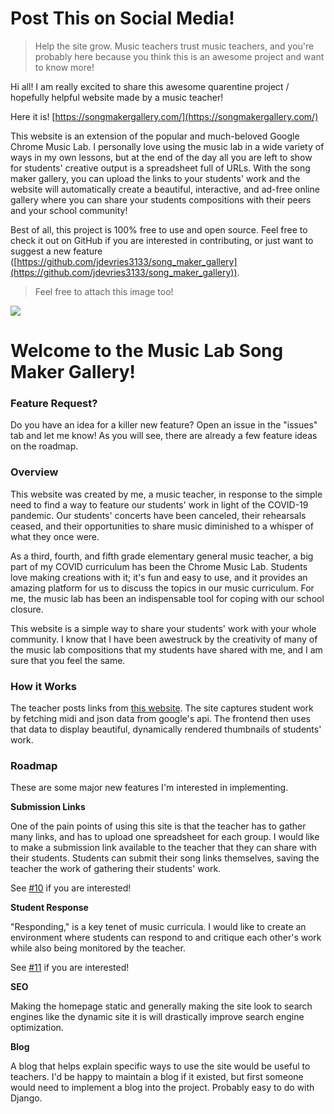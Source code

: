 # Post This on Social Media!

> Help the site grow. Music teachers trust music teachers, and you're probably
> here because you think this is an awesome project and want to know more!

Hi all! I am really excited to share this awesome quarentine project / hopefully helpful
website made by a music teacher!

Here it is! [https://songmakergallery.com/](https://songmakergallery.com/)

This website is an extension of the popular and much-beloved Google Chrome
Music Lab. I personally love using the music lab in a wide variety of ways in
my own lessons, but at the end of the day all you are left to show for
students' creative output is a spreadsheet full of URLs. With the song
maker gallery, you can upload the links to your students' work and the website
will automatically create a beautiful, interactive, and ad-free online gallery
where you can share your students compositions with their peers and your school
community!

Best of all, this project is 100% free to use and open source. Feel free to
check it out on GitHub if you are interested in contributing, or just want
to suggest a new feature
([https://github.com/jdevries3133/song_maker_gallery](https://github.com/jdevries3133/song_maker_gallery)).

> Feel free to attach this image too!

<img src="https://songmakergallery.com/static/frontend/media/site_screenshot.png" />

# Welcome to the Music Lab Song Maker Gallery!

### Feature Request?

Do you have an idea for a killer new feature? Open an issue in the "issues"
tab and let me know! As you will see, there are already a few feature
ideas on the roadmap.

### Overview

This website was created by me, a music teacher, in response to the simple
need to find a way to feature our students' work in light of the COVID-19
pandemic. Our students' concerts have been canceled, their rehearsals ceased,
and their opportunities to share music diminished to a whisper of what they
once were.

As a third, fourth, and fifth grade elementary general music teacher, a big
part of my COVID curriculum has been the Chrome Music Lab. Students love
making creations with it; it's fun and easy to use, and it provides an
amazing platform for us to discuss the topics in our music curriculum. For me,
the music lab has been an indispensable tool for coping with our school
closure.

This website is a simple way to share your students' work with your whole
community. I know that I have been awestruck by the creativity of many of the
music lab compositions that my students have shared with me, and I am sure
that you feel the same.

### How it Works

The teacher posts links from
[this website](http://musiclab.chromeexperiments.com/Song-Maker/).
The site captures student work by fetching midi and json data from google's
api. The frontend then uses that data to display beautiful, dynamically
rendered thumbnails of students' work.

### Roadmap

These are some major new features I'm interested in implementing.

**Submission Links**

One of the pain points of using this site is that the teacher has to gather
many links, and has to upload one spreadsheet for each group. I would like to
make a submission link available to the teacher that they can share with their
students. Students can submit their song links themselves, saving the teacher
the work of gathering their students' work.

See
[#10](https://github.com/jdevries3133/song_maker_gallery/issues/10)
if you are interested!

**Student Response**

"Responding," is a key tenet of music curricula. I would like to create an
environment where students can respond to and critique each other's work
while also being monitored by the teacher.

See
[#11](https://github.com/jdevries3133/song_maker_gallery/issues/11)
if you are interested!

**SEO**

Making the homepage static and generally making the site look to search
engines like the dynamic site it is will drastically improve search engine
optimization.

**Blog**

A blog that helps explain specific ways to use the site would be useful
to teachers. I'd be happy to maintain a blog if it existed, but first someone
would need to implement a blog into the project. Probably easy to do with
Django.
